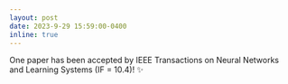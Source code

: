 ```yaml
---
layout: post
date: 2023-9-29 15:59:00-0400
inline: true
---
```


One paper has been accepted by IEEE Transactions on Neural Networks and Learning Systems (IF = 10.4)! :sparkles:
